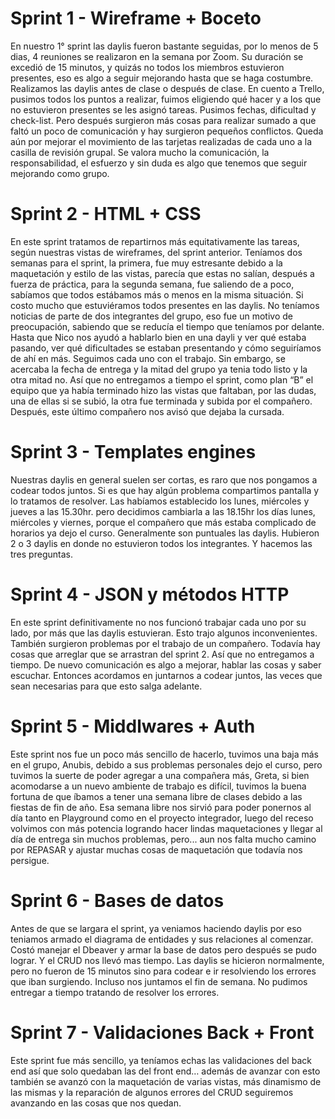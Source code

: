 # Sprint 1 - Wireframe + Boceto

 En nuestro 1° sprint las daylis fueron bastante seguidas, por lo menos de 5 dias, 4 reuniones se realizaron en la semana por Zoom. Su duración se excedió de 15 minutos, y quizás no todos los miembros estuvieron presentes, eso es algo a seguir mejorando hasta que se haga costumbre. Realizamos las daylis antes de clase o después de clase.
 En cuento a Trello, pusimos todos los puntos a realizar, fuimos eligiendo qué hacer y a los que no estuvieron presentes se les asignó tareas. Pusimos fechas, dificultad y check-list. 
 Pero después surgieron más cosas para realizar sumado a que faltó un poco de comunicación y hay surgieron pequeños conflictos. Queda aún por mejorar el movimiento de las tarjetas realizadas de cada uno a la casilla de revisión grupal.
 Se valora mucho la comunicación, la responsabilidad, el esfuerzo y sin duda es algo que tenemos que seguir mejorando como grupo.

 # Sprint 2 - HTML + CSS

 En este sprint tratamos de repartirnos más equitativamente las tareas, según nuestras vistas de wireframes, del sprint anterior. 
 Teníamos dos semanas para el sprint, la primera, fue muy estresante debido a la maquetación y estilo de las vistas, parecía que estas no salían, después a fuerza de práctica, para la segunda semana, fue saliendo de a poco, sabíamos que todos estábamos más o menos en la misma situación. 
 Si costo mucho que estuviéramos todos presentes en las daylis. No teníamos noticias de parte de dos integrantes del grupo, eso fue un motivo de preocupación, sabiendo que se reducía el tiempo que teníamos por delante. Hasta que Nico nos ayudó a hablarlo bien en una dayli y ver qué estaba pasando, ver qué dificultades se estaban presentando y cómo seguiríamos de ahí en más. Seguimos cada uno con el trabajo. Sin embargo, se acercaba la fecha de entrega y la mitad del grupo ya tenia todo listo y la otra mitad no. Así que no entregamos a tiempo el sprint, como plan “B” el equipo que ya había terminado hizo las vistas que faltaban, por las dudas, una de ellas si se subió, la otra fue terminada y subida por el compañero.
 Después, este último compañero nos avisó que dejaba la cursada.


 # Sprint 3 - Templates engines

 Nuestras daylis en general suelen ser cortas, es raro que nos pongamos a codear todos juntos. Si es que hay algún problema compartimos pantalla y lo tratamos de resolver. Las habíamos establecido los lunes, miércoles y jueves a las 15.30hr. pero decidimos cambiarla a las 18.15hr los días lunes, miércoles y viernes, porque el compañero que más estaba complicado de horarios ya dejo el curso.
 Generalmente son puntuales las daylis. Hubieron 2 o 3 daylis en donde no estuvieron todos los integrantes. Y hacemos las tres preguntas. 


 # Sprint 4 - JSON y métodos HTTP

En este sprint definitivamente no nos funcionó trabajar cada uno por su lado, por más que las daylis estuvieran. Esto trajo algunos inconvenientes. También surgieron problemas por el trabajo de un compañero. Todavía hay cosas que arreglar que se arrastran del sprint 2. Así que no entregamos a tiempo. De nuevo comunicación es algo a mejorar, hablar las cosas y saber escuchar. Entonces acordamos en juntarnos a codear juntos, las veces que sean necesarias para que esto salga adelante.


 # Sprint 5 - Middlwares + Auth

Este sprint nos fue un poco más sencillo de hacerlo, tuvimos una baja más en el grupo, Anubis, debido a sus problemas personales dejo el curso, pero tuvimos la suerte de poder agregar a una compañera más, Greta, si bien 
acomodarse a un nuevo ambiente de trabajo es difícil, tuvimos la buena fortuna de que íbamos a tener una semana libre de clases debido a las fiestas de fin de año. Esa semana libre nos sirvió para poder ponernos al día tanto en Playground como en el proyecto integrador, luego del receso volvimos con más potencia logrando hacer lindas maquetaciones y llegar al día de entrega sin muchos problemas, pero... aun nos falta mucho camino por REPASAR y ajustar muchas cosas de maquetación que todavía nos persigue. 

# Sprint 6 - Bases de datos

Antes de que se largara el sprint, ya veniamos haciendo daylis por eso teniamos armado el diagrama de entidades y sus relaciones al comenzar. 
Costó manejar el Dbeaver y armar la base de datos pero después se pudo lograr. Y el CRUD nos llevó mas tiempo. Las daylis se hicieron normalmente, pero no fueron de 15 minutos sino para codear e ir resolviendo los errores que iban surgiendo. Incluso nos juntamos el fin de semana. No pudimos entregar a tiempo tratando de resolver los errores. 

# Sprint 7 - Validaciones Back + Front

Este sprint fue más sencillo, ya teníamos echas las validaciones del back end así que solo quedaban las del front end… además de avanzar con esto también se avanzó con la maquetación de varias vistas, más dinamismo de las mismas y la reparación de algunos errores del CRUD seguiremos avanzando en las cosas que nos quedan. 